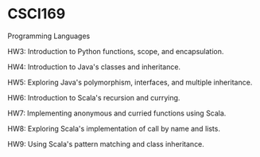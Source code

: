 # CSCI169
Programming Languages

HW3: Introduction to Python functions, scope, and encapsulation.

HW4: Introduction to Java's classes and inheritance.

HW5: Exploring Java's polymorphism, interfaces, and multiple inheritance.

HW6: Introduction to Scala's recursion and currying.

HW7: Implementing anonymous and curried functions using Scala.

HW8: Exploring Scala's implementation of call by name and lists.

HW9: Using Scala's pattern matching and class inheritance.
